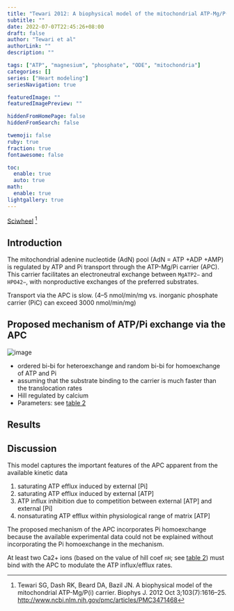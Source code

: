 ```yaml
---
title: "Tewari 2012: A biophysical model of the mitochondrial ATP-Mg/P(i) carrier"
subtitle: ""
date: 2022-07-07T22:45:26+08:00
draft: false
author: "Tewari et al"
authorLink: ""
description: ""

tags: ["ATP", "magnesium", "phosphate", "ODE", "mitochondria"]
categories: []
series: ["Heart modeling"]
seriesNavigation: true

featuredImage: ""
featuredImagePreview: ""

hiddenFromHomePage: false
hiddenFromSearch: false

twemoji: false
ruby: true
fraction: true
fontawesome: false

toc:
  enable: true
  auto: true
math:
  enable: true
lightgallery: true
---
```


[Sciwheel](https://sciwheel.com/work/#/items/1626428) [^Tewari2012]

[^Tewari2012]: Tewari SG, Dash RK, Beard DA, Bazil JN. A biophysical model of the mitochondrial ATP-Mg/P(i) carrier. Biophys J. 2012 Oct 3;103(7):1616–25. http://www.ncbi.nlm.nih.gov/pmc/articles/PMC3471468

<!--more-->

## Introduction

The mitochondrial adenine nucleotide (AdN) pool (AdN = ATP +ADP +AMP) is regulated by ATP and Pi transport through the ATP-Mg/Pi carrier (APC). This carrier facilitates an electroneutral exchange between `MgATP2−` and `HPO42−`, with nonproductive exchanges of the preferred substrates. 

Transport via the APC is slow. (4–5 nmol/min/mg vs. inorganic phosphate carrier (PiC) can exceed 3000 nmol/min/mg) 

## Proposed mechanism of ATP/Pi exchange via the APC

![image](https://user-images.githubusercontent.com/40054455/177803807-0464a760-cbf9-49bc-ae5d-6c742da7f387.png)

- ordered bi-bi for heteroexchange and random bi-bi for homoexchange of ATP and Pi
- assuming that the substrate binding to the carrier is much faster than the translocation rates
- Hill regulated by calcium
- Parameters: see [table 2](https://www.ncbi.nlm.nih.gov/pmc/articles/PMC3471468/table/tbl2/)

## Results

## Discussion

This model captures the important features of the APC apparent from the available kinetic data
1. saturating ATP efflux induced by external [Pi]
2. saturating ATP efflux induced by external [ATP]
3. ATP influx inhibition due to competition between external [ATP] and external [Pi]
4. nonsaturating ATP efflux within physiological range of matrix [ATP]

The proposed mechanism of the APC incorporates Pi homoexchange because the available experimental data could not be explained without incorporating the Pi homoexchange in the mechanism.

At least two Ca2+ ions (based on the value of hill coef `nH`; see [table 2](https://www.ncbi.nlm.nih.gov/pmc/articles/PMC3471468/table/tbl2/)) must bind with the APC to modulate the ATP influx/efflux rates.